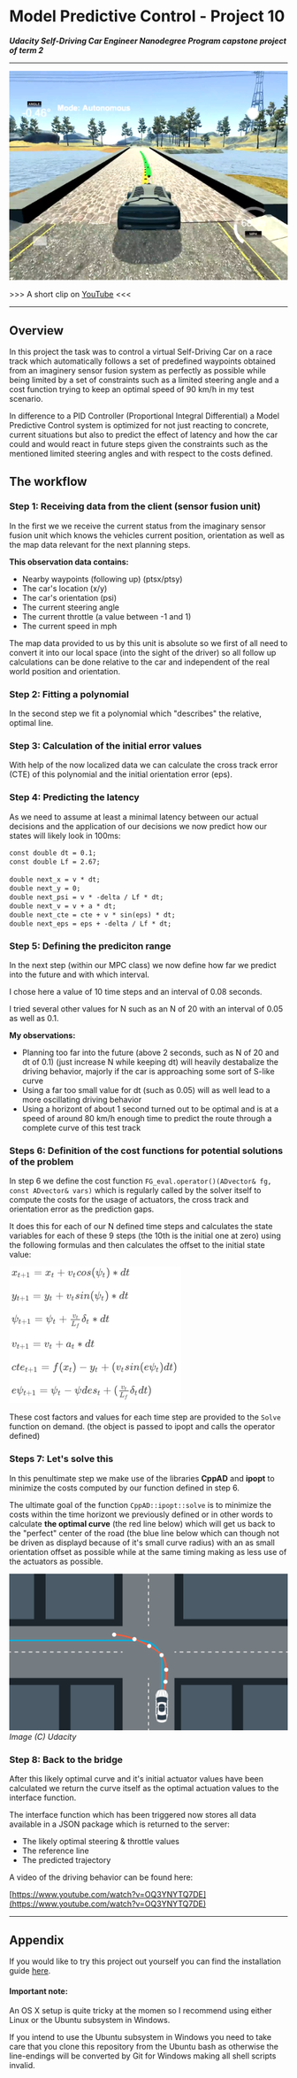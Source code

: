 # Model Predictive Control - Project 10
***Udacity Self-Driving Car Engineer Nanodegree Program capstone project of term 2***

---

[![](images/street.png)](https://www.youtube.com/watch?v=OQ3YNYTQ7DE&t=48s)

\>>> A short clip on [YouTube](https://www.youtube.com/watch?v=OQ3YNYTQ7DE) <<<

---

## Overview

In this project the task was to control a virtual Self-Driving Car on a race track which automatically follows a set of predefined waypoints obtained from an imaginery sensor fusion system as perfectly as possible while being limited by a set of constraints such as a limited steering angle and a cost function trying to keep an optimal speed of 90 km/h in my test scenario.

In difference to a PID Controller (Proportional Integral Differential) a Model Predictive Control system is optimized for not just reacting to concrete, current situations but also to predict the effect of latency and how the car could and would react in future steps given the constraints such as the mentioned limited steering angles and with respect to the costs defined.

## The workflow

### Step 1: Receiving data from the client (sensor fusion unit)

In the first we we receive the current status from the imaginary sensor fusion unit which knows the vehicles current position, orientation as well as the map data relevant for the next planning steps. 

**This observation data contains:**

* Nearby waypoints (following up) (ptsx/ptsy)
* The car's location (x/y)
* The car's orientation (psi)
* The current steering angle
* The current throttle (a value between -1 and 1)
* The current speed in mph

The map data provided to us by this unit is absolute so we first of all need to convert it into our local space (into the sight of the driver) so all follow up calculations can be done relative to the car and independent of the real world position and orientation.

### Step 2: Fitting a polynomial

In the second step we fit a polynomial which "describes" the relative, optimal line.

### Step 3: Calculation of the initial error values

With help of the now localized data we can calculate the cross track error (CTE) of this polynomial and the initial orientation error (eps).

### Step 4: Predicting the latency

As we need to assume at least a minimal latency between our actual decisions and the application of our decisions we now predict how our states will likely look in 100ms:

```
const double dt = 0.1;
const double Lf = 2.67;

double next_x = v * dt;
double next_y = 0;
double next_psi = v * -delta / Lf * dt;
double next_v = v + a * dt;
double next_cte = cte + v * sin(eps) * dt;
double next_eps = eps + -delta / Lf * dt;
```

### Step 5: Defining the prediciton range

In the next step (within our MPC class) we now define how far we predict into the future and with which interval.

I chose here a value of 10 time steps and an interval of 0.08 seconds.

I tried several other values for N such as an N of 20 with an interval of 0.05 as well as 0.1.

**My observations:**

* Planning too far into the future (above 2 seconds, such as N of 20 and dt of 0.1) (just increase N while keeping dt) will heavily destabalize the driving behavior, majorly if the car is approaching some sort of S-like curve
* Using a far too small value for dt (such as 0.05) will as well lead to a more oscillating driving behavior
* Using a horizont of about 1 second turned out to be optimal and is at a speed of around 80 km/h enough time to predict the route through a complete curve of this test track

### Steps 6: Definition of the cost functions for potential solutions of the problem

In step 6 we define the cost function `FG_eval.operator()(ADvector& fg, const ADvector& vars)` which is regularly called by the solver itself to compute the costs for the usage of actuators, the cross track and orientation error as the prediction gaps.

It does this for each of our N defined time steps and calculates the state variables for each of these 9 steps (the 10th is the initial one at zero) using the following formulas and then calculates the offset to the initial state value:

![](images/formulas.png)

These cost factors and values for each time step are provided to the `Solve` function on demand. (the object is passed to ipopt and calls the operator defined)

### Steps 7: Let's solve this

In this penultimate step we make use of the libraries **CppAD** and **ipopt** to minimize the costs computed by our function defined in step 6.

The ultimate goal of the function `CppAD::ipopt::solve` is to minimize the costs within the time horizont we previously defined or in other words to calculate **the optimal curve** (the red line below) which will get us back to the "perfect" center of the road (the blue line below which can though not be driven as displayd because of it's small curve radius) with an as small orientation offset as possible while at the same timing making as less use of the actuators as possible.

![](images/trajectory.png)
*Image (C) Udacity*

### Step 8: Back to the bridge

After this likely optimal curve and it's initial actuator values have been calculated we return the curve itself as the optimal actuation values to the interface function.

The interface function which has been triggered now stores all data available in a JSON package which is returned to the server:

* The likely optimal steering & throttle values
* The reference line
* The predicted trajectory

A video of the driving behavior can be found here:

[https://www.youtube.com/watch?v=OQ3YNYTQ7DE](https://www.youtube.com/watch?v=OQ3YNYTQ7DE)

---

## Appendix

If you would like to try this project out yourself you can find the installation guide [here](setup.md).

#### Important note:

An OS X setup is quite tricky at the momen so I recommend using either Linux or the Ubuntu subsystem in Windows.

If you intend to use the Ubuntu subsystem in Windows you need to take care that you clone this repository from the Ubuntu bash as otherwise the line-endings will be converted by Git for Windows making all shell scripts invalid.